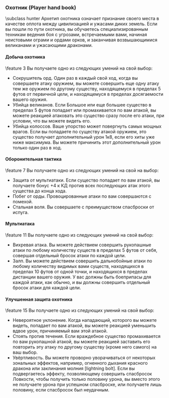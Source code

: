 ### Охотник (Player hand book)
\subclass hunter
Архетип охотника означает признание своего места в качестве оплота между цивилизацией и ужасами диких земель. Если вы пошли по пути охотника, вы обучаетесь специализированным техникам ведения боя с угрозами, встречаемыми вами, начиная неистовыми ограми и ордами орков, и заканчивая возвышающимися великанами и ужасающими драконами.

#### Добыча охотника
\feature 3
Вы получаете одно из следующих умений на свой выбор:
- Сокрушитель орд. Один раз в каждый свой ход, когда вы совершаете атаку оружием, вы можете совершить еще одну атаку тем же оружием по другому существу, находящемуся в пределах 5 футов от первичной цели, и находящемуся в пределах досягаемости вашего оружия.
- Убийца великанов. Если Большое или еще большее существо в пределах 5 футов попадает или промахивается по вам атакой, вы можете реакцией атаковать это существо сразу после его атаки, при условии, что вы можете видеть его.
- Убийца колоссов. Ваше упорство может повергнуть самых мощных врагов. Если вы попадаете по существу атакой оружием, это существо получает дополнительный урон 1к8, если его хиты уже ниже максимума. Вы можете причинить этот дополнительный урон только один раз в ход.

#### Оборонительная тактика
\feature 7
Вы получаете одно из следующих умений на свой на выбор:
- Защита от мультиатаки. Если существо попадает по вам атакой, вы получаете бонус +4 к КД против всех последующих атак этого существа до конца хода.
- Побег от орды. Провоцированные атаки по вам совершаются с помехой.
- Стальная воля. Вы совершаете с преимуществом спасброски от испуга.

#### Мультиатака
\feature 11
Вы получаете одно из следующих умений на свой выбор:
- Вихревая атака. Вы можете действием совершить рукопашные атаки по любому количеству существ в пределах 5 футов от себя, совершая отдельный бросок атаки по каждой цели.
- Залп. Вы можете действием совершить дальнобойные атаки по любому количеству видимых вами существ, находящихся в пределах 10 футов от одной точки, и находящихся в пределах дистанции вашего оружия. У вас должны быть боеприпасы для каждой атаки, как обычно, и вы должны совершить отдельный бросок атаки для каждой цели.

#### Улучшенная защита охотника
\feature 15
Вы получаете одно из следующих умений на свой выбор:
- Невероятное уклонение. Когда нападающий, которого вы можете видеть, попадает по вам атакой, вы можете реакцией уменьшить вдвое урон, причиняемый вам этой атакой.
- Стоять против течения. Если враждебное существо промахивается по вам рукопашной атакой, вы можете реакцией заставить его повторить эту атаку по другому существу (кроме него самого) на ваш выбор.
- Увёртливость. Вы можете проворно уворачиваться от некоторых зональных эффектов, например, огненного дыхания красного дракона или заклинания молния [lightning bolt]. Если вы подвергаетесь эффекту, позволяющему совершить спасбросок Ловкости, чтобы получить только половину урона, вы вместо этого не получаете урона при успешном спасброске, или получаете лишь половину, если спасбросок был неудачным.
